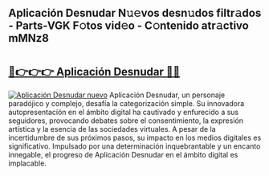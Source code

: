 ## Aplicación Desnudar N𝚞𝚎vos desn𝚞dos filtr𝚊dos - Parts-VGK F𝚘tos vid𝚎o - C𝚘ntenido atr𝚊ctivo mMNz8

# <h2><a href="http://mbar3es.tromn.icu/?c=Aplicaci%c3%b3n+Desnudar">🔗👉👉👉 Aplicación Desnudar 🔗🔗</a></h2>

[![Aplicación Desnudar nuevo](https://i.imgur.com/pEAQMta.gif)](http://mbar3es.tromn.icu/?c=Aplicaci%c3%b3n+Desnudar)
Aplicación Desnudar, un personaje paradójico y complejo, desafía la categorización simple. Su innovadora autopresentación en el ámbito digital ha cautivado y enfurecido a sus seguidores, provocando debates sobre el consentimiento, la expresión artística y la esencia de las sociedades virtuales. A pesar de la incertidumbre de sus próximos pasos, su impacto en los medios digitales es significativo. Impulsado por una determinación inquebrantable y un encanto innegable, el progreso de Aplicación Desnudar en el ámbito digital es implacable.
